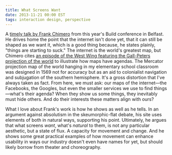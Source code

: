 ```yaml
---
title: What Screens Want
date: 2013-11-21 00:00 EST
tags: interaction design, perspective
---
```


A [timely talk by Frank Chimero](http://frankchimero.com/what-screens-want/) from this year's Build conference in Belfast. He drives home the point that the internet isn't done yet, that it can still be shaped as we want it, which is a good thing because, he states plainly, "things are starting to suck." The internet is the world's greatest map, but Chimero cites [an episode of the West Wing featuring the Gall-Peters projection of the world][1] to illustrate how maps have agendas. The Mercator projection map of the world hanging in my elementary school classroom was designed in 1569 not for accuracy but as an aid to colonialist navigation and subjugation of the southern hemisphere. It's a gross distortion that I've always taken as fact. From here, we must ask: our maps of the internet—the Facebooks, the Googles, but even the smaller services we use to find things—what's their agenda? When they show us some things, they inevitably must hide others. And do their interests these matters align with ours?

What I love about Frank's work is how he shows as well as he tells. In an argument against absolutism in the skeumorphic-flat debate, his site uses elements of both in natural ways, supporting his point. Ultimately, he argues that what screens *want*, what's *natural* to them, is not any particular aesthetic, but a state of flux. A capacity for movement and change. And he shows some great practical examples of how movement can enhance usability in ways our industry doesn't even have names for yet, but should likely borrow from theater and choreography.

 [1]: http://en.wikipedia.org/wiki/Gall%E2%80%93Peters_projection#In_popular_culture
